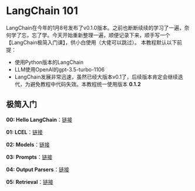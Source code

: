 # LangChain 101

LangChain在今年的1月8号发布了v0.1.0版本。之前也断断续续的学习了一遍，奈何学了忘，忘了学。今天开始重新整理一遍，顺便记录下来，顺手写一个【LangChain极简入门课】，供小白使用（大佬可以跳过）。 本教程默认以下前提：

- 使用Python版本的LangChain
- LLM使用OpenAI的gpt-3.5-turbo-1106
- LangChain发展非常迅速，虽然已经大版本v0.1了，后续版本肯定会继续迭代，为避免教程中代码失效。本教程统一使用版本 **0.1.2**


## 极简入门

**00: Hello LangChain**：[链接](./00_Hello_LangChain)

**01: LCEL**：[链接](./01_LCEL)

**02: Models**：[链接](./02_Models)

**03: Prompts**：[链接](./03_Prompts)

**04: Output Parsers**：[链接](./04_Output_Parsers)

**05: Retrieval**：[链接](./05_Retrieval)

